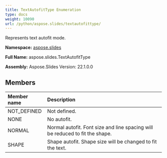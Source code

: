 ```yaml
---
title: TextAutofitType Enumeration
type: docs
weight: 10090
url: /python/aspose.slides/textautofittype/
---
```


Represents text autofit mode.

**Namespace:** [aspose.slides](/python/aspose.slides/)

**Full Name:** aspose.slides.TextAutofitType

**Assembly:**  Aspose.Slides Version: 22.1.0.0

## **Members**
|**Member name**|**Description**|
| :- | :- |
|NOT_DEFINED|Not defined.|
|NONE|No autofit.|
|NORMAL|Normal autofit. Font size and line spacing will be reduced to fit the shape.|
|SHAPE|Shape autofit. Shape size will be changed to fit the text.|
